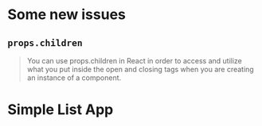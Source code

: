 
# Some new issues
## `props.children`

> You can use props.children in React in order to access and utilize what you put inside the open and closing tags when you are creating an instance of a component.
> 




# Simple List App

